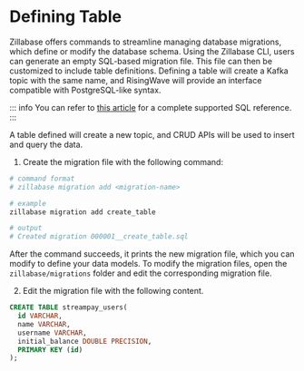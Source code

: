 
# Defining Table

Zillabase offers commands to streamline managing database migrations, which define or modify the database schema. Using the Zillabase CLI, users can generate an empty SQL-based migration file. This file can then be customized to include table definitions. Defining a table will create a Kafka topic with the same name, and RisingWave will provide an interface compatible with PostgreSQL-like syntax.

::: info
You can refer to [this article](https://docs.risingwave.com/sql/overview) for a complete supported SQL reference.
:::

A table defined will create a new topic, and CRUD APIs will be used to insert and query the data.

1. Create the migration file with the following command:

```sh
# command format
# zillabase migration add <migration-name>

# example
zillabase migration add create_table

# output
# Created migration 000001__create_table.sql
```

After the command succeeds, it prints the new migration file, which you can modify to define your data models. To modify the migration files, open the `zillabase/migrations` folder and edit the corresponding migration file.

2. Edit the migration file with the following content.

```sql
CREATE TABLE streampay_users(
  id VARCHAR,
  name VARCHAR,
  username VARCHAR,
  initial_balance DOUBLE PRECISION,
  PRIMARY KEY (id)
);
```
